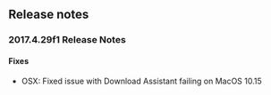 ## Release notes

### 2017.4.29f1 Release Notes

#### Fixes

-   OSX: Fixed issue with Download Assistant failing on MacOS 10.15
